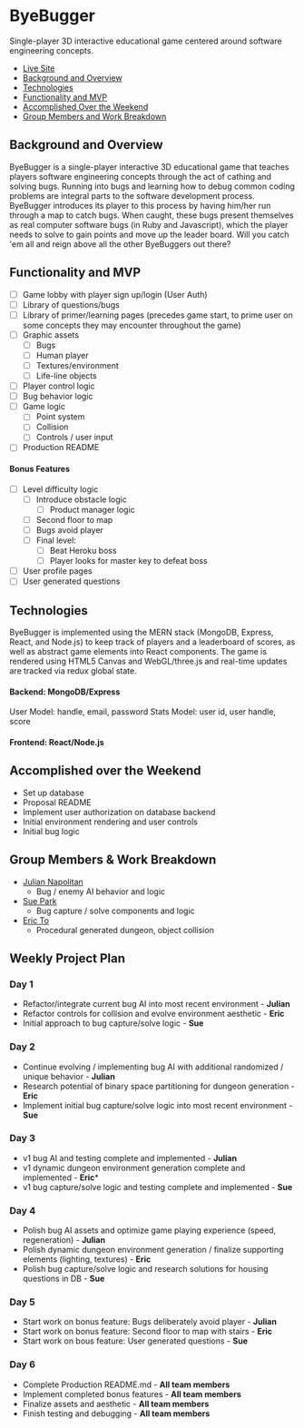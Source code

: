 # ByeBugger

Single-player 3D interactive educational game centered around software engineering concepts.

- [Live Site]()
- [Background and Overview](#background-and-overview)
- [Technologies](#technologies)
- [Functionality and MVP](#functionality-and-mvp)
- [Accomplished Over the Weekend](#accomplished-over-the-weekend)
- [Group Members and Work Breakdown](#group-members-and-work-breakdown)

<!-- * [Additional Planned Features](#additional-planned-features)
* [Credits](#credits)
* [Group Members](#group-members) -->

## Background and Overview

ByeBugger is a single-player interactive 3D educational game that teaches players software engineering concepts through the act of cathing and solving bugs. Running into bugs and learning how to debug common coding problems are integral parts to the software development process. ByeBugger introduces its player to this process by having him/her run through a map to catch bugs. When caught, these bugs present themselves as real computer software bugs (in Ruby and Javascript), which the player needs to solve to gain points and move up the leader board. Will you catch 'em all and reign above all the other ByeBuggers out there?

<!-- We will need to:
- store user and info (time of when they played, their score) in database
-  -->

## Functionality and MVP

- [ ] Game lobby with player sign up/login (User Auth)
- [ ] Library of questions/bugs
- [ ] Library of primer/learning pages (precedes game start, to prime user on some concepts they may encounter throughout the game)
- [ ] Graphic assets
  - [ ] Bugs
  - [ ] Human player
  - [ ] Textures/environment
  - [ ] Life-line objects
- [ ] Player control logic
- [ ] Bug behavior logic
- [ ] Game logic
  - [ ] Point system
  - [ ] Collision
  - [ ] Controls / user input
- [ ] Production README

#### Bonus Features

- [ ] Level difficulty logic
  - [ ] Introduce obstacle logic
    - [ ] Product manager logic
  - [ ] Second floor to map
  - [ ] Bugs avoid player
  - [ ] Final level:
    - [ ] Beat Heroku boss
    - [ ] Player looks for master key to defeat boss
- [ ] User profile pages
- [ ] User generated questions

## Technologies

ByeBugger is implemented using the MERN stack (MongoDB, Express, React, and Node.js) to keep track of players and a leaderboard of scores, as well as abstract game elements into React components. The game is rendered using HTML5 Canvas and WebGL/three.js and real-time updates are tracked via redux global state.

#### Backend: MongoDB/Express

User Model: handle, email, password
Stats Model: user id, user handle, score

#### Frontend: React/Node.js

## Accomplished over the Weekend

- Set up database
- Proposal README
- Implement user authorization on database backend
- Initial environment rendering and user controls
- Initial bug logic

## Group Members & Work Breakdown

* [Julian Napolitan](https://github.com/jnapolitan)
    * Bug / enemy AI behavior and logic
* [Sue Park](https://github.com/spark1031)
    * Bug capture / solve components and logic
* [Eric To](https://github.com/eric-to)
    * Procedural generated dungeon, object collision
    
## Weekly Project Plan

### Day 1

- Refactor/integrate current bug AI into most recent environment - **Julian**
- Refactor controls for collision and evolve environment aesthetic - **Eric**
- Initial approach to bug capture/solve logic - **Sue**

### Day 2

- Continue evolving / implementing bug AI with additional randomized / unique behavior - **Julian**
- Research potential of binary space partitioning for dungeon generation - **Eric**
- Implement initial bug capture/solve logic into most recent environment - **Sue**

### Day 3

- v1 bug AI and testing complete and implemented - **Julian**
- v1 dynamic dungeon environment generation complete and implemented - **Eric***
- v1 bug capture/solve logic and testing complete and implemented - **Sue**

### Day 4

- Polish bug AI assets and optimize game playing experience (speed, regeneration) - **Julian**
- Polish dynamic dungeon environment generation / finalize supporting elements (lighting, textures) - **Eric**
- Polish bug capture/solve logic and research solutions for housing questions in DB - **Sue**

### Day 5

- Start work on bonus feature: Bugs deliberately avoid player - **Julian**
- Start work on bonus feature: Second floor to map with stairs - **Eric**
- Start work on bous feature: User generated questions - **Sue**

### Day 6

- Complete Production README.md - **All team members**
- Implement completed bonus features - **All team members**
- Finalize assets and aesthetic - **All team members**
- Finish testing and debugging - **All team members**

